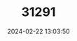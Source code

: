 ---
title: "31291"
category: "Pseudotsuga japonica"
draft: false
date: 2024-02-22 13:03:50
languages:
  Japanese: ["Goyo-toga", "Toga-suwara"]
  English: ["Japanese Douglas-fir"]
---